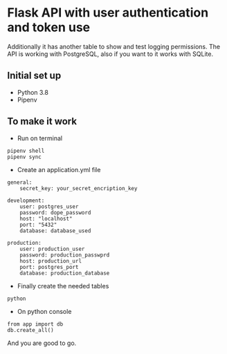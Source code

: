 # Flask API with user authentication and token use

  Additionally it has another table to show and test logging permissions. The API is working with PostgreSQL, also if you want to it works with SQLite.

## Initial set up

* Python 3.8
* Pipenv

## To make it work

* Run on terminal

```
pipenv shell
pipenv sync
```

* Create an application.yml file

```
general:
	secret_key: your_secret_encription_key

development:
	user: postgres_user
	password: dope_password
	host: "localhost"
	port: "5432"
	database: database_used
  
production:
	user: production_user
	password: production_passwprd
	host: production_url
	port: postgres_port
	database: production_database
```

* Finally create the needed tables

```
python
```

* On python console

```
from app import db
db.create_all()
```

And you are good to go.